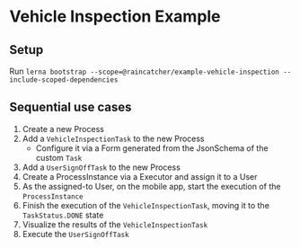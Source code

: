 # Vehicle Inspection Example

## Setup

Run `lerna bootstrap --scope=@raincatcher/example-vehicle-inspection --include-scoped-dependencies`

## Sequential use cases

1. Create a new Process
2. Add a `VehicleInspectionTask` to the new Process
    * Configure it via a Form generated from the JsonSchema of the custom `Task`
3. Add a `UserSignOffTask` to the new Process
4. Create a ProcessInstance via a Executor and assign it to a User
5. As the assigned-to User, on the mobile app, start the execution of the `ProcessInstance`
7. Finish the execution of the `VehicleInspectionTask`, moving it to the `TaskStatus.DONE` state
8. Visualize the results of the `VehicleInspectionTask`
9. Execute the `UserSignOffTask`
